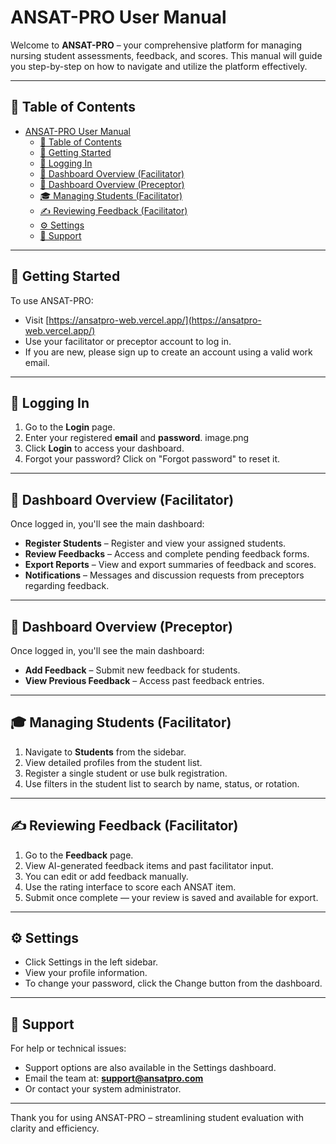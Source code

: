 # ANSAT-PRO User Manual

Welcome to **ANSAT-PRO** – your comprehensive platform for managing nursing student assessments, feedback, and scores. This manual will guide you step-by-step on how to navigate and utilize the platform effectively.

---

## 📖 Table of Contents

- [ANSAT-PRO User Manual](#ansat-pro-user-manual)
  - [📖 Table of Contents](#-table-of-contents)
  - [🚀 Getting Started](#-getting-started)
  - [🔐 Logging In](#-logging-in)
  - [🧭 Dashboard Overview (Facilitator)](#-dashboard-overview-facilitator)
  - [🧭 Dashboard Overview (Preceptor)](#-dashboard-overview-preceptor)
  - [🎓 Managing Students (Facilitator)](#-managing-students-facilitator)
  - [✍️ Reviewing Feedback (Facilitator)](#️-reviewing-feedback-facilitator)
  - [⚙️ Settings](#️-settings)
  - [📩 Support](#-support)

---

## 🚀 Getting Started

To use ANSAT-PRO:

- Visit [https://ansatpro-web.vercel.app/](https://ansatpro-web.vercel.app/)
- Use your facilitator or preceptor account to log in.
- If you are new, please sign up to create an account using a valid work email.

---

## 🔐 Logging In

1. Go to the **Login** page.
2. Enter your registered **email** and **password**.
   image.png
3. Click **Login** to access your dashboard.
4. Forgot your password? Click on "Forgot password" to reset it.

---

## 🧭 Dashboard Overview (Facilitator)

Once logged in, you'll see the main dashboard:

- **Register Students** – Register and view your assigned students.
- **Review Feedbacks** – Access and complete pending feedback forms.
- **Export Reports** – View and export summaries of feedback and scores.
- **Notifications** – Messages and discussion requests from preceptors regarding feedback.

---

## 🧭 Dashboard Overview (Preceptor)

Once logged in, you'll see the main dashboard:

- **Add Feedback** – Submit new feedback for students.
- **View Previous Feedback** – Access past feedback entries.

---

## 🎓 Managing Students (Facilitator)

1. Navigate to **Students** from the sidebar.
2. View detailed profiles from the student list.
3. Register a single student or use bulk registration.
4. Use filters in the student list to search by name, status, or rotation.

---

## ✍️ Reviewing Feedback (Facilitator)

1. Go to the **Feedback** page.
2. View AI-generated feedback items and past facilitator input.
3. You can edit or add feedback manually.
4. Use the rating interface to score each ANSAT item.
5. Submit once complete — your review is saved and available for export.

---

## ⚙️ Settings

- Click Settings in the left sidebar.
- View your profile information.
- To change your password, click the Change button from the dashboard.

---

## 📩 Support

For help or technical issues:

- Support options are also available in the Settings dashboard.
- Email the team at: **support@ansatpro.com**
- Or contact your system administrator.

---

Thank you for using ANSAT-PRO – streamlining student evaluation with clarity and efficiency.
